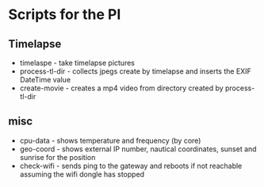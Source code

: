 # Scripts for the PI

## Timelapse
* timelaspe - take timelapse pictures
* process-tl-dir - collects jpegs create by timelapse and inserts the EXIF DateTime value
* create-movie - creates a mp4 video from directory created by process-tl-dir

## misc
* cpu-data - shows temperature and frequency (by core)
* geo-coord - shows external IP number, nautical coordinates, sunset and sunrise for the position
* check-wifi - sends ping to the gateway and reboots if not reachable assuming the wifi dongle has stopped
